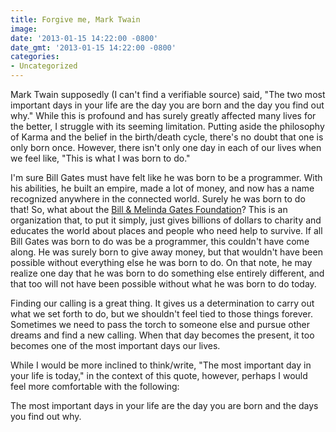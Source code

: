 ```yaml
---
title: Forgive me, Mark Twain
image: 
date: '2013-01-15 14:22:00 -0800'
date_gmt: '2013-01-15 14:22:00 -0800'
categories:
- Uncategorized
---
```

<p>Mark Twain supposedly (I can't find a verifiable source) said, "The two most important days in your life are the day you are born and the day you find out why." While this is profound and has surely greatly affected many lives for the better, I struggle with its seeming limitation. Putting aside the philosophy of Karma and the belief in the birth/death cycle, there's no doubt that one is only born once. However, there isn't only one day in each of our lives when we feel like, "This is what I was born to do."</p>
<p>I'm sure Bill Gates must have felt like he was born to be a programmer. With his abilities, he built an empire, made a lot of money, and now has a name recognized anywhere in the connected world. Surely he was born to do that! So, what about the <a href="http://www.gatesfoundation.org" target="_blank">Bill &amp; Melinda Gates Foundation</a>? This is an organization that, to put it simply, just gives billions of dollars to charity and educates the world about places and people who need help to survive. If all Bill Gates was born to do was be a programmer, this couldn't have come along. He was surely born to give away money, but that wouldn't have been possible without everything else he was born to do. On that note, he may realize one day that he was born to do something else entirely different, and that too will not have been possible without what he was born to do today.</p>
<p>Finding our calling is a great thing. It gives us a determination to carry out what we set forth to do, but we shouldn't feel tied to those things forever. Sometimes we need to pass the torch to someone else and pursue other dreams and find a new calling. When that day becomes the present, it too becomes one of the most important days our lives.</p>
<p>While I would be more inclined to think/write, "The most important day in your life is today," in the context of this quote, however, perhaps I would feel more comfortable with the following:</p>
<p>The most important days in your life are the day you are born and the days you find out why.</p>
